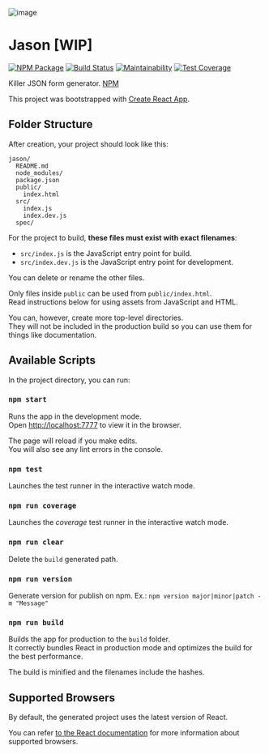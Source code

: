![image](https://user-images.githubusercontent.com/6332116/39202145-73bcfcd4-47c7-11e8-92bc-c5fdbc495a6f.png)

# Jason [WIP]

[![NPM Package](https://img.shields.io/npm/v/jason-react-form.svg)](https://www.npmjs.com/package/jason-react-form)
[![Build Status](https://travis-ci.org/getninjas/jason.svg?branch=master)](https://travis-ci.org/getninjas/jason)
[![Maintainability](https://api.codeclimate.com/v1/badges/0b5625561d38930bb65e/maintainability)](https://codeclimate.com/github/getninjas/jason/maintainability)
[![Test Coverage](https://api.codeclimate.com/v1/badges/0b5625561d38930bb65e/test_coverage)](https://codeclimate.com/github/getninjas/jason/test_coverage)

Killer JSON form generator. [NPM](https://www.npmjs.com/package/jason-react-form)

This project was bootstrapped with [Create React App](https://github.com/facebookincubator/create-react-app).

## Folder Structure

After creation, your project should look like this:

```
jason/
  README.md
  node_modules/
  package.json
  public/
    index.html
  src/
    index.js
    index.dev.js
  spec/
```

For the project to build, **these files must exist with exact filenames**:

* `src/index.js` is the JavaScript entry point for build.
* `src/index.dev.js` is the JavaScript entry point for development.

You can delete or rename the other files.

Only files inside `public` can be used from `public/index.html`.<br>
Read instructions below for using assets from JavaScript and HTML.

You can, however, create more top-level directories.<br>
They will not be included in the production build so you can use them for things like documentation.

## Available Scripts

In the project directory, you can run:

### `npm start`

Runs the app in the development mode.<br>
Open [http://localhost:7777](http://localhost:7777) to view it in the browser.

The page will reload if you make edits.<br>
You will also see any lint errors in the console.

### `npm test`

Launches the test runner in the interactive watch mode.

### `npm run coverage`

Launches the *coverage* test runner in the interactive watch mode.

### `npm run clear`

Delete the `build` generated path.

### `npm run version`

Generate version for publish on npm. Ex.: `npm version major|minor|patch -m "Message"`

### `npm run build`

Builds the app for production to the `build` folder.<br>
It correctly bundles React in production mode and optimizes the build for the best performance.

The build is minified and the filenames include the hashes.

## Supported Browsers

By default, the generated project uses the latest version of React.

You can refer [to the React documentation](https://reactjs.org/docs/react-dom.html#browser-support) for more information about supported browsers.
